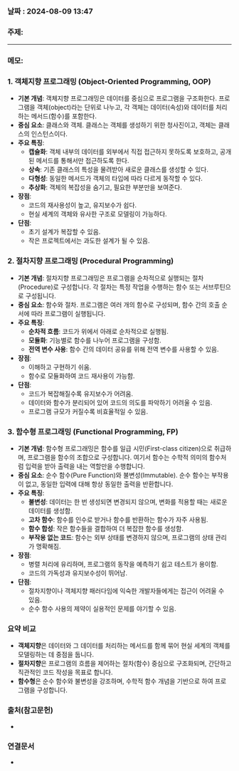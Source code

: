 
### 날짜 : 2024-08-09 13:47

### 주제: 

---
### 메모: 
### 1. **객체지향 프로그래밍 (Object-Oriented Programming, OOP)**

- **기본 개념**: 객체지향 프로그래밍은 데이터를 중심으로 프로그램을 구조화한다. 프로그램을 객체(object)라는 단위로 나누고, 각 객체는 데이터(속성)와 데이터를 처리하는 메서드(함수)를 포함한다.
- **중심 요소**: 클래스와 객체. 클래스는 객체를 생성하기 위한 청사진이고, 객체는 클래스의 인스턴스이다.
- **주요 특징**:
    - **캡슐화**: 객체 내부의 데이터를 외부에서 직접 접근하지 못하도록 보호하고, 공개된 메서드를 통해서만 접근하도록 한다.
    - **상속**: 기존 클래스의 특성을 물려받아 새로운 클래스를 생성할 수 있다.
    - **다형성**: 동일한 메서드가 객체의 타입에 따라 다르게 동작할 수 있다.
    - **추상화**: 객체의 복잡성을 숨기고, 필요한 부분만을 보여준다.
- **장점**:
    - 코드의 재사용성이 높고, 유지보수가 쉽다.
    - 현실 세계의 객체와 유사한 구조로 모델링이 가능하다.
- **단점**:
    - 초기 설계가 복잡할 수 있음.
    - 작은 프로젝트에서는 과도한 설계가 될 수 있음.

### 2. **절차지향 프로그래밍 (Procedural Programming)**

- **기본 개념**: 절차지향 프로그래밍은 프로그램을 순차적으로 실행되는 절차(Procedure)로 구성합니다. 각 절차는 특정 작업을 수행하는 함수 또는 서브루틴으로 구성됩니다.
- **중심 요소**: 함수와 절차. 프로그램은 여러 개의 함수로 구성되며, 함수 간의 호출 순서에 따라 프로그램이 실행됩니다.
- **주요 특징**:
    - **순차적 흐름**: 코드가 위에서 아래로 순차적으로 실행됨.
    - **모듈화**: 기능별로 함수를 나누어 프로그램을 구성함.
    - **전역 변수 사용**: 함수 간의 데이터 공유를 위해 전역 변수를 사용할 수 있음.
- **장점**:
    - 이해하고 구현하기 쉬움.
    - 함수로 모듈화하여 코드 재사용이 가능함.
- **단점**:
    - 코드가 복잡해질수록 유지보수가 어려움.
    - 데이터와 함수가 분리되어 있어 코드의 의도를 파악하기 어려울 수 있음.
    - 프로그램 규모가 커질수록 비효율적일 수 있음.

### 3. **함수형 프로그래밍 (Functional Programming, FP)**

- **기본 개념**: 함수형 프로그래밍은 함수를 일급 시민(First-class citizen)으로 취급하며, 프로그램을 함수의 조합으로 구성합니다. 여기서 함수는 수학적 의미의 함수처럼 입력을 받아 출력을 내는 역할만을 수행합니다.
- **중심 요소**: 순수 함수(Pure Function)와 불변성(Immutable). 순수 함수는 부작용이 없고, 동일한 입력에 대해 항상 동일한 출력을 반환합니다.
- **주요 특징**:
    - **불변성**: 데이터는 한 번 생성되면 변경되지 않으며, 변화를 적용할 때는 새로운 데이터를 생성함.
    - **고차 함수**: 함수를 인수로 받거나 함수를 반환하는 함수가 자주 사용됨.
    - **함수 합성**: 작은 함수들을 결합하여 더 복잡한 함수를 생성함.
    - **부작용 없는 코드**: 함수는 외부 상태를 변경하지 않으며, 프로그램의 상태 관리가 명확해짐.
- **장점**:
    - 병렬 처리에 유리하며, 프로그램의 동작을 예측하기 쉽고 테스트가 용이함.
    - 코드의 가독성과 유지보수성이 뛰어남.
- **단점**:
    - 절차지향이나 객체지향 패러다임에 익숙한 개발자들에게는 접근이 어려울 수 있음.
    - 순수 함수 사용의 제약이 실용적인 문제를 야기할 수 있음.

### **요약 비교**

- **객체지향**은 데이터와 그 데이터를 처리하는 메서드를 함께 묶어 현실 세계의 객체를 모델링하는 데 중점을 둡니다.
- **절차지향**은 프로그램의 흐름을 제어하는 절차(함수) 중심으로 구조화되며, 간단하고 직관적인 코드 작성을 목표로 합니다.
- **함수형**은 순수 함수와 불변성을 강조하며, 수학적 함수 개념을 기반으로 하여 프로그램을 구성합니다.

### 출처(참고문헌)
-

### 연결문서
-